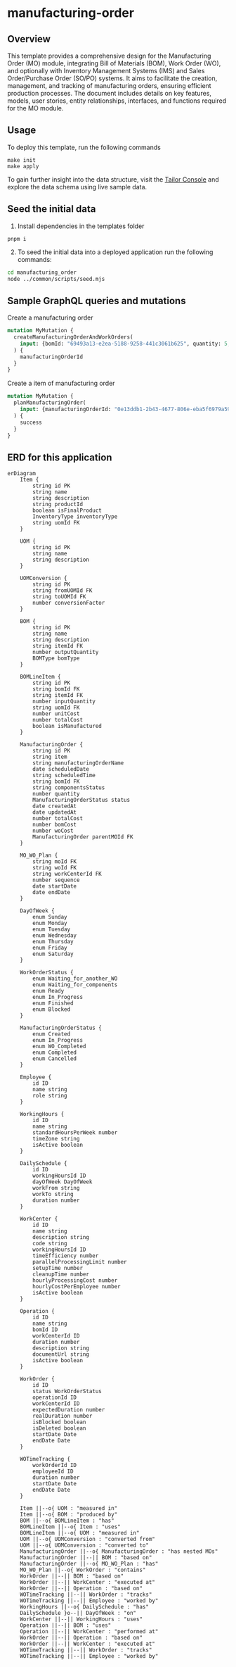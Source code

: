 # manufacturing-order

## Overview

This template provides a comprehensive design for the Manufacturing Order (MO) module, integrating Bill of Materials (BOM), Work Order (WO), and optionally with Inventory Management Systems (IMS) and Sales Order/Purchase Order (SO/PO) systems. It aims to facilitate the creation, management, and tracking of manufacturing orders, ensuring efficient production processes. The document includes details on key features, models, user stories, entity relationships, interfaces, and functions required for the MO module.

## Usage
To deploy this template, run the following commands

```
make init
make apply
```

To gain further insight into the data structure, visit the [Tailor Console](https://console.tailor.tech) and explore the data schema using live sample data.

## Seed the initial data

1. Install dependencies in the templates folder

```
pnpm i
```

2. To seed the initial data into a deployed application run the following commands:

```bash
cd manufacturing_order
node ../common/scripts/seed.mjs
```

## Sample GraphQL queries and mutations

Create a manufacturing order
```graphql
mutation MyMutation {
  createManufacturingOrderAndWorkOrders(
    input: {bomId: "69493a13-e2ea-5188-9258-441c3061b625", quantity: 5, name: "Abs Modulator"}
  ) {
    manufacturingOrderId
  }
}
```


Create a item of manufacturing order
```graphql
mutation MyMutation {
  planManufacturingOrder(
    input: {manufacturingOrderId: "0e13ddb1-2b43-4677-806e-eba5f6979a59", scheduleDateTime: "2024-10-10T13:55:20Z"}
  ) {
    success
  }
}
```


## ERD for this application
```mermaid
erDiagram
    Item {
        string id PK
        string name
        string description
        string productId
        boolean isFinalProduct
        InventoryType inventoryType
        string uomId FK
    }

    UOM {
        string id PK
        string name
        string description
    }

    UOMConversion {
        string id PK
        string fromUOMId FK
        string toUOMId FK
        number conversionFactor
    }

    BOM {
        string id PK
        string name
        string description
        string itemId FK
        number outputQuantity
        BOMType bomType
    }

    BOMLineItem {
        string id PK
        string bomId FK
        string itemId FK
        number inputQuantity
        string uomId FK
        number unitCost
        number totalCost
        boolean isManufactured
    }

    ManufacturingOrder {
        string id PK
        string item
        string manufacturingOrderName
        date scheduledDate
        string scheduledTime
        string bomId FK
        string componentsStatus
        number quantity
        ManufacturingOrderStatus status
        date createdAt
        date updatedAt
        number totalCost
        number bomCost
        number woCost
        ManufacturingOrder parentMOId FK
    }

    MO_WO_Plan {
        string moId FK
        string woId FK
        string workCenterId FK
        number sequence
        date startDate
        date endDate
    }

    DayOfWeek {
        enum Sunday
        enum Monday
        enum Tuesday
        enum Wednesday
        enum Thursday
        enum Friday
        enum Saturday
    }

    WorkOrderStatus {
        enum Waiting_for_another_WO
        enum Waiting_for_components
        enum Ready
        enum In_Progress
        enum Finished
        enum Blocked
    }

    ManufacturingOrderStatus {
        enum Created
        enum In_Progress
        enum WO_Completed
        enum Completed
        enum Cancelled
    }

    Employee {
        id ID
        name string
        role string
    }

    WorkingHours {
        id ID
        name string
        standardHoursPerWeek number
        timeZone string
        isActive boolean
    }

    DailySchedule {
        id ID
        workingHoursId ID
        dayOfWeek DayOfWeek
        workFrom string
        workTo string
        duration number
    }

    WorkCenter {
        id ID
        name string
        description string
        code string
        workingHoursId ID
        timeEfficiency number
        parallelProcessingLimit number
        setupTime number
        cleanupTime number
        hourlyProcessingCost number
        hourlyCostPerEmployee number
        isActive boolean
    }

    Operation {
        id ID
        name string
        bomId ID
        workCenterId ID
        duration number
        description string
        documentUrl string
        isActive boolean
    }

    WorkOrder {
        id ID
        status WorkOrderStatus
        operationId ID
        workCenterId ID
        expectedDuration number
        realDuration number
        isBlocked boolean
        isDeleted boolean
        startDate Date
        endDate Date
    }

    WOTimeTracking {
        workOrderId ID
        employeeId ID
        duration number
        startDate Date
        endDate Date
    }

    Item ||--o{ UOM : "measured in"
    Item ||--o{ BOM : "produced by"
    BOM ||--o{ BOMLineItem : "has"
    BOMLineItem ||--o{ Item : "uses"
    BOMLineItem ||--o{ UOM : "measured in"
    UOM ||--o{ UOMConversion : "converted from"
    UOM ||--o{ UOMConversion : "converted to"
    ManufacturingOrder ||--o{ ManufacturingOrder : "has nested MOs"
    ManufacturingOrder ||--|| BOM : "based on"
    ManufacturingOrder ||--o{ MO_WO_Plan : "has"
    MO_WO_Plan ||--o{ WorkOrder : "contains"
    WorkOrder ||--|| BOM : "based on"
    WorkOrder ||--|| WorkCenter : "executed at"
    WorkOrder ||--|| Operation : "based on"
    WOTimeTracking ||--|| WorkOrder : "tracks"
    WOTimeTracking ||--|| Employee : "worked by"
    WorkingHours ||--o{ DailySchedule : "has"
    DailySchedule }o--|| DayOfWeek : "on"
    WorkCenter ||--|| WorkingHours : "uses"
    Operation ||--|| BOM : "uses"
    Operation ||--|| WorkCenter : "performed at"
    WorkOrder ||--|| Operation : "based on"
    WorkOrder ||--|| WorkCenter : "executed at"
    WOTimeTracking ||--|| WorkOrder : "tracks"
    WOTimeTracking ||--|| Employee : "worked by"
```


